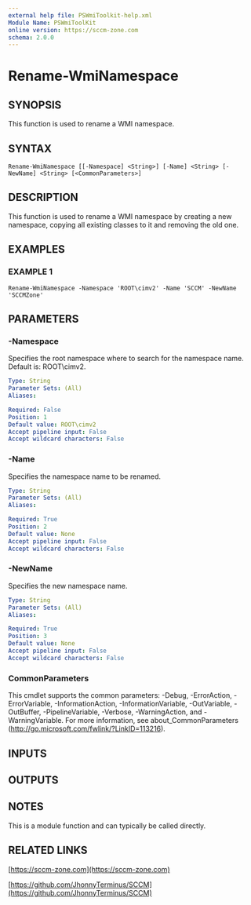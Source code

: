 ```yaml
---
external help file: PSWmiToolkit-help.xml
Module Name: PSWmiToolKit
online version: https://sccm-zone.com
schema: 2.0.0
---
```


# Rename-WmiNamespace

## SYNOPSIS
This function is used to rename a WMI namespace.

## SYNTAX

```
Rename-WmiNamespace [[-Namespace] <String>] [-Name] <String> [-NewName] <String> [<CommonParameters>]
```

## DESCRIPTION
This function is used to rename a WMI namespace by creating a new namespace, copying all existing classes to it and removing the old one.

## EXAMPLES

### EXAMPLE 1
```
Rename-WmiNamespace -Namespace 'ROOT\cimv2' -Name 'SCCM' -NewName 'SCCMZone'
```

## PARAMETERS

### -Namespace
Specifies the root namespace where to search for the namespace name.
Default is: ROOT\cimv2.

```yaml
Type: String
Parameter Sets: (All)
Aliases:

Required: False
Position: 1
Default value: ROOT\cimv2
Accept pipeline input: False
Accept wildcard characters: False
```

### -Name
Specifies the namespace name to be renamed.

```yaml
Type: String
Parameter Sets: (All)
Aliases:

Required: True
Position: 2
Default value: None
Accept pipeline input: False
Accept wildcard characters: False
```

### -NewName
Specifies the new namespace name.

```yaml
Type: String
Parameter Sets: (All)
Aliases:

Required: True
Position: 3
Default value: None
Accept pipeline input: False
Accept wildcard characters: False
```

### CommonParameters
This cmdlet supports the common parameters: -Debug, -ErrorAction, -ErrorVariable, -InformationAction, -InformationVariable, -OutVariable, -OutBuffer, -PipelineVariable, -Verbose, -WarningAction, and -WarningVariable.
For more information, see about_CommonParameters (http://go.microsoft.com/fwlink/?LinkID=113216).

## INPUTS

## OUTPUTS

## NOTES
This is a module function and can typically be called directly.

## RELATED LINKS

[https://sccm-zone.com](https://sccm-zone.com)

[https://github.com/JhonnyTerminus/SCCM](https://github.com/JhonnyTerminus/SCCM)

